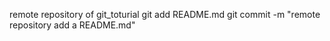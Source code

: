 
remote repository of git_toturial
git add README.md
git commit -m "remote repository add a README.md"

